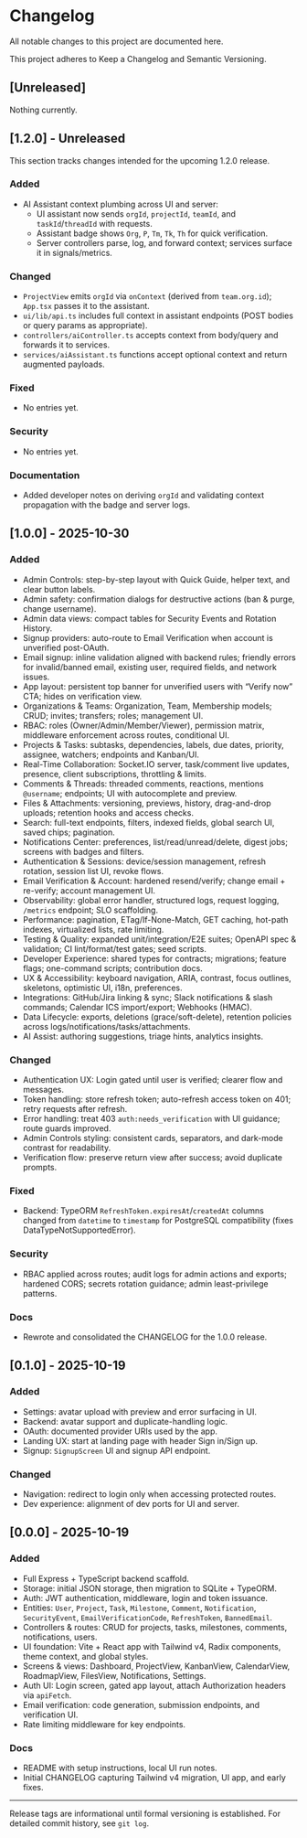 # Changelog

All notable changes to this project are documented here.

This project adheres to Keep a Changelog and Semantic Versioning.

## [Unreleased]

Nothing currently.

## [1.2.0] - Unreleased

This section tracks changes intended for the upcoming 1.2.0 release.

### Added

- AI Assistant context plumbing across UI and server:
  - UI assistant now sends `orgId`, `projectId`, `teamId`, and `taskId`/`threadId` with requests.
  - Assistant badge shows `Org`, `P`, `Tm`, `Tk`, `Th` for quick verification.
  - Server controllers parse, log, and forward context; services surface it in signals/metrics.

### Changed

- `ProjectView` emits `orgId` via `onContext` (derived from `team.org.id`); `App.tsx` passes it to the assistant.
- `ui/lib/api.ts` includes full context in assistant endpoints (POST bodies or query params as appropriate).
- `controllers/aiController.ts` accepts context from body/query and forwards it to services.
- `services/aiAssistant.ts` functions accept optional context and return augmented payloads.

### Fixed

- No entries yet.

### Security

- No entries yet.

### Documentation

- Added developer notes on deriving `orgId` and validating context propagation with the badge and server logs.

## [1.0.0] - 2025-10-30

### Added

- Admin Controls: step-by-step layout with Quick Guide, helper text, and clear button labels.
- Admin safety: confirmation dialogs for destructive actions (ban & purge, change username).
- Admin data views: compact tables for Security Events and Rotation History.
- Signup providers: auto-route to Email Verification when account is unverified post-OAuth.
- Email signup: inline validation aligned with backend rules; friendly errors for invalid/banned email, existing user, required fields, and network issues.
- App layout: persistent top banner for unverified users with “Verify now” CTA; hides on verification view.
- Organizations & Teams: Organization, Team, Membership models; CRUD; invites; transfers; roles; management UI.
- RBAC: roles (Owner/Admin/Member/Viewer), permission matrix, middleware enforcement across routes, conditional UI.
- Projects & Tasks: subtasks, dependencies, labels, due dates, priority, assignee, watchers; endpoints and Kanban/UI.
- Real-Time Collaboration: Socket.IO server, task/comment live updates, presence, client subscriptions, throttling & limits.
- Comments & Threads: threaded comments, reactions, mentions `@username`; endpoints; UI with autocomplete and preview.
- Files & Attachments: versioning, previews, history, drag-and-drop uploads; retention hooks and access checks.
- Search: full-text endpoints, filters, indexed fields, global search UI, saved chips; pagination.
- Notifications Center: preferences, list/read/unread/delete, digest jobs; screens with badges and filters.
- Authentication & Sessions: device/session management, refresh rotation, session list UI, revoke flows.
- Email Verification & Account: hardened resend/verify; change email + re-verify; account management UI.
- Observability: global error handler, structured logs, request logging, `/metrics` endpoint; SLO scaffolding.
- Performance: pagination, ETag/If-None-Match, GET caching, hot-path indexes, virtualized lists, rate limiting.
- Testing & Quality: expanded unit/integration/E2E suites; OpenAPI spec & validation; CI lint/format/test gates; seed scripts.
- Developer Experience: shared types for contracts; migrations; feature flags; one-command scripts; contribution docs.
- UX & Accessibility: keyboard navigation, ARIA, contrast, focus outlines, skeletons, optimistic UI, i18n, preferences.
- Integrations: GitHub/Jira linking & sync; Slack notifications & slash commands; Calendar ICS import/export; Webhooks (HMAC).
- Data Lifecycle: exports, deletions (grace/soft-delete), retention policies across logs/notifications/tasks/attachments.
- AI Assist: authoring suggestions, triage hints, analytics insights.

### Changed

- Authentication UX: Login gated until user is verified; clearer flow and messages.
- Token handling: store refresh token; auto-refresh access token on 401; retry requests after refresh.
- Error handling: treat 403 `auth:needs_verification` with UI guidance; route guards improved.
- Admin Controls styling: consistent cards, separators, and dark-mode contrast for readability.
- Verification flow: preserve return view after success; avoid duplicate prompts.

### Fixed

- Backend: TypeORM `RefreshToken.expiresAt`/`createdAt` columns changed from `datetime` to `timestamp` for PostgreSQL compatibility (fixes DataTypeNotSupportedError).

### Security

- RBAC applied across routes; audit logs for admin actions and exports; hardened CORS; secrets rotation guidance; admin least-privilege patterns.

### Docs

- Rewrote and consolidated the CHANGELOG for the 1.0.0 release.

## [0.1.0] - 2025-10-19

### Added

- Settings: avatar upload with preview and error surfacing in UI.
- Backend: avatar support and duplicate-handling logic.
- OAuth: documented provider URIs used by the app.
- Landing UX: start at landing page with header Sign in/Sign up.
- Signup: `SignupScreen` UI and signup API endpoint.

### Changed

- Navigation: redirect to login only when accessing protected routes.
- Dev experience: alignment of dev ports for UI and server.

## [0.0.0] - 2025-10-19

### Added

- Full Express + TypeScript backend scaffold.
- Storage: initial JSON storage, then migration to SQLite + TypeORM.
- Auth: JWT authentication, middleware, login and token issuance.
- Entities: `User`, `Project`, `Task`, `Milestone`, `Comment`, `Notification`, `SecurityEvent`, `EmailVerificationCode`, `RefreshToken`, `BannedEmail`.
- Controllers & routes: CRUD for projects, tasks, milestones, comments, notifications, users.
- UI foundation: Vite + React app with Tailwind v4, Radix components, theme context, and global styles.
- Screens & views: Dashboard, ProjectView, KanbanView, CalendarView, RoadmapView, FilesView, Notifications, Settings.
- Auth UI: Login screen, gated app layout, attach Authorization headers via `apiFetch`.
- Email verification: code generation, submission endpoints, and verification UI.
- Rate limiting middleware for key endpoints.

### Docs

- README with setup instructions, local UI run notes.
- Initial CHANGELOG capturing Tailwind v4 migration, UI app, and early fixes.

---

Release tags are informational until formal versioning is established. For detailed commit history, see `git log`.
